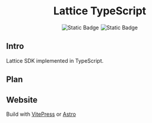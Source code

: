 <h1 align="center">Lattice TypeScript</h1>
<div style="display:flex; justify-content:center; align-items: center; gap: 5px">
    <img alt="Static Badge" src="https://img.shields.io/badge/TypeScript-blue">
    <img alt="Static Badge" src="https://img.shields.io/badge/npm-v10.2.3-orange">
</div>

## Intro
Lattice SDK implemented in TypeScript.

## Plan


## Website
Build with [VitePress](https://vitepress.dev/) or [Astro](https://astro.build/) 

